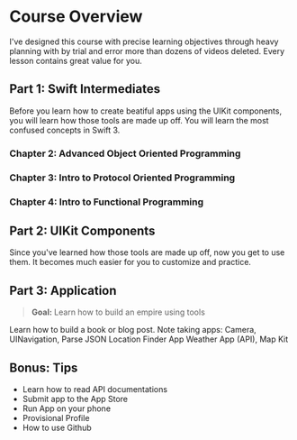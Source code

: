 # Course Overview
I've designed this course with precise learning objectives through heavy planning with by trial and error more than dozens of videos deleted. Every lesson contains great value for you.


## Part 1: Swift Intermediates
Before you learn how to create beatiful apps using the UIKit components, you will learn how those tools are made up off. You will learn the most confused concepts in Swift 3.

### Chapter 2: Advanced Object Oriented Programming

### Chapter 3: Intro to Protocol Oriented Programming

### Chapter 4: Intro to Functional Programming



## Part 2: UIKit Components
Since you've learned how those tools are made up off, now you get to use them. It becomes much easier for you to customize and practice.


## Part 3: Application
> **Goal:** Learn how to build an empire using tools

Learn how to build a book or blog post.
Note taking apps: Camera, UINavigation, Parse JSON
Location Finder App Weather App (API), Map Kit

## Bonus: Tips
 - Learn how to read API documentations
 - Submit app to the App Store
 - Run App on your phone
 - Provisional Profile
 - How to use Github
